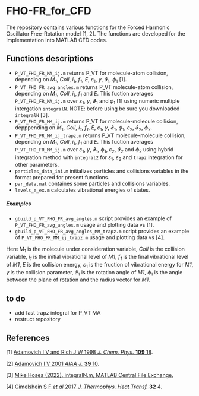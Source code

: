 # FHO-FR_for_CFD
The repository contains various functions for the Forced Harmonic Oscillator Free-Rotation model [1, 2]. The functions are developed for the implementation into MATLAB CFD codes.

## Functions descriptions
- `P_VT_FHO_FR_MA_ij.m` returns P_VT for molecule-atom collision, depending on *M<sub>1</sub>*, *Coll*, *i<sub>1</sub>*, *f<sub>1</sub>*, *E*, $\varepsilon_1$, *y*, $\vartheta_1$, $\phi_1$ [1].
- `P_VT_FHO_FR_avg_angles.m` returns P_VT molecule-atom collision, depending on *M<sub>1</sub>*, *Coll*, *i<sub>1</sub>*, *f<sub>1</sub>* and *E*. This fuction averages `P_VT_FHO_FR_MA_ij.m` over $\varepsilon_1$, *y*, $\vartheta_1$ and $\phi_1$ [1] using numeric multiple intergation `integralN`. NOTE: before using be sure you downloaded `integralN` [3].
- `P_VT_FHO_FR_MM_ij.m` returns P_VT for molecule-molecule collision, depppending on $M_1$, *Coll*, *i<sub>1</sub>*, *f<sub>1</sub>*, *E*, $\varepsilon_1$, *y*, $\vartheta_1$, $\phi_1$, $\varepsilon_2$, $\vartheta_2$, $\phi_2$.
- `P_VT_FHO_FR_MM_ij_trapz.m` returns P_VT molecule-molecule collision, depending on *M<sub>1</sub>*, *Coll*, *i<sub>1</sub>*, *f<sub>1</sub>* and *E*. This fuction averages `P_VT_FHO_FR_MM_ij.m` over $\varepsilon_1$, *y*, $\vartheta_1$, $\phi_1$, $\varepsilon_2$, $\vartheta_2$ and $\phi_2$ using hybrid integration method with `integral2` for $\varepsilon_1$, $\varepsilon_2$ and `trapz` integration for other parameters.
- `particles_data_ini.m` initializes particles and collisions variables in the format prepared for present functions.  
- `par_data.mat` containes some particles and collisions variables.  
- `levels_e_ex.m` calculates vibrational energies of states.  
##### Examples
- `gbuild_p_VT_FHO_FR_avg_angles.m` script provides an example of `P_VT_FHO_FR_avg_angles.m` usage and plotting data vs [1].
- `gbuild_p_VT_FHO_FR_avg_angles_MM_trapz.m` script provides an example of `P_VT_FHO_FR_MM_ij_trapz.m` usage and plotting data vs [4].

Here $M_1$ is the molecule under consideration variable, *Coll* is the collision variable, *i<sub>1</sub>* is the initial vibrational level of *M1*, *f<sub>1</sub>* is the final vibrational level of *M1*, *E* is the collision energy, $\varepsilon_1$ is the fruction of vibrational energy for *M1*, *y* is the collision parameter, $\vartheta_1$ is the rotation angle of *M1*, $\phi_1$ is the angle between the plane of rotation and the radius vector for *M1*.

## to do
- add fast trapz integral for P_VT MA
- restruct repository


## References
[1]  [Adamovich I V and Rich J W 1998 *J. Chem. 
Phys.* **109** 18](https://doi.org/10.1063/1.477417).

[2]  [Adamovich I V 2001 *AIAA J.* **39** 10](https://doi.org/10.2514/2.1181).

[3]  [Mike Hosea (2022). integralN.m, MATLAB Central File Exchange.](https://www.mathworks.com/matlabcentral/fileexchange/47919-integraln-m)

[4]  [Gimelshein S F *et al* 2017 *J. Thermophys. Heat Transf.* **32** 4](https://doi.org/10.2514/1.T5228).